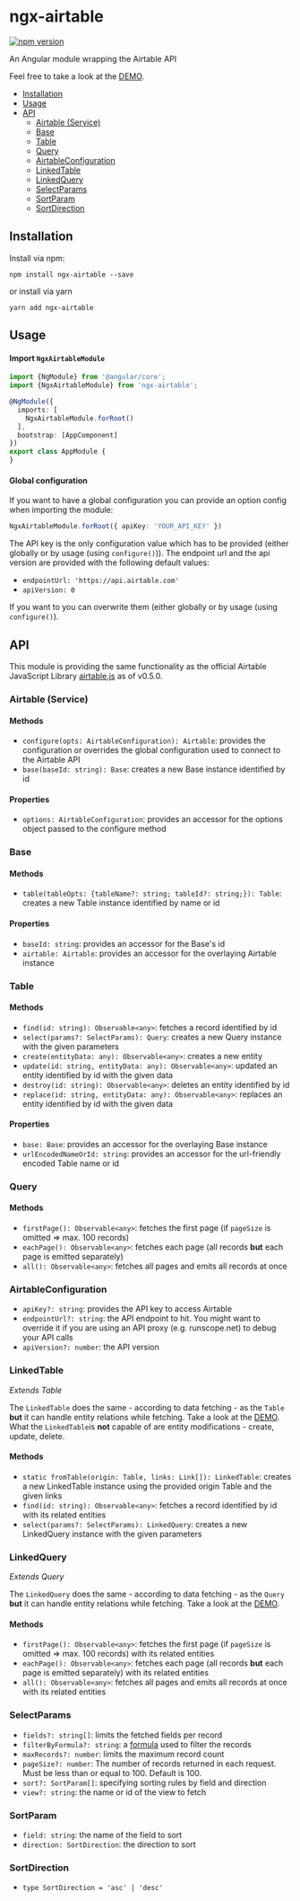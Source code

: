 # ngx-airtable
[![npm version](https://badge.fury.io/js/ngx-airtable.svg)](https://badge.fury.io/js/ngx-airtable)

An Angular module wrapping the Airtable API

Feel free to take a look at the [DEMO](https://bohoffi.github.io/ngx-airtable/).

* [Installation](#installation)
* [Usage](#usage)
* [API](#api)
  * [Airtable (Service)](#airtable-service)
  * [Base](#base)
  * [Table](#table)
  * [Query](#query)
  * [AirtableConfiguration](#airtableconfiguration)
  * [LinkedTable](#linkedtable)
  * [LinkedQuery](#linkedquery)
  * [SelectParams](#selectparams)
  * [SortParam](#sortparam)
  * [SortDirection](#sortdirection)

## Installation
Install via npm:
```
npm install ngx-airtable --save
```
or install via yarn
```
yarn add ngx-airtable
```

## Usage
#### Import `NgxAirtableModule`
```ts
import {NgModule} from '@angular/core';
import {NgxAirtableModule} from 'ngx-airtable';

@NgModule({
  imports: [
    NgxAirtableModule.forRoot()
  ],
  bootstrap: [AppComponent]
})
export class AppModule {
}
```

#### Global configuration
If you want to have a global configuration you can provide an option config when importing the module:
```ts
NgxAirtableModule.forRoot({ apiKey: 'YOUR_API_KEY' })
```
The API key is the only configuration value which has to be provided (either globally or by usage (using `configure()`)).
The endpoint url and the api version are provided with the following default values:
* `endpointUrl: 'https://api.airtable.com'` 
* `apiVersion: 0` 

If you want to you can overwrite them (either globally or by usage (using `configure()`).

## API
This module is providing the same functionality as the official Airtable JavaScript Library [airtable.js](https://github.com/Airtable/airtable.js) as of v0.5.0.

### Airtable (Service)
#### Methods
- `configure(opts: AirtableConfiguration): Airtable`: provides the configuration or overrides the global configuration used to connect to the Airtable API
- `base(baseId: string): Base`: creates a new Base instance identified by id

#### Properties
- `options: AirtableConfiguration`: provides an accessor for the options object passed to the configure method

### Base
#### Methods
- `table(tableOpts: {tableName?: string; tableId?: string;}): Table`: creates a new Table instance identified by name or id

#### Properties
- `baseId: string`: provides an accessor for the Base's id
- `airtable: Airtable`: provides an accessor for the overlaying Airtable instance

### Table
#### Methods
- `find(id: string): Observable<any>`: fetches a record identified by id
- `select(params?: SelectParams): Query`: creates a new Query instance with the given parameters
- `create(entityData: any): Observable<any>`: creates a new entity
- `update(id: string, entityData: any): Observable<any>`: updated an entity identified by id with the given data
- `destroy(id: string): Observable<any>`: deletes an entity identified by id
- `replace(id: string, entityData: any): Observable<any>`: replaces an entity identified by id with the given data

#### Properties
- `base: Base`: provides an accessor for the overlaying Base instance
- `urlEncodedNameOrId: string`: provides an accessor for the url-friendly encoded Table name or id

### Query
#### Methods
- `firstPage(): Observable<any>`: fetches the first page (if `pageSize` is omitted => max. 100 records)
- `eachPage(): Observable<any>`: fetches each page (all records __but__ each page is emitted separately)
- `all(): Observable<any>`: fetches all pages and emits all records at once

### AirtableConfiguration
- `apiKey?: string`: provides the API key to access Airtable
- `endpointUrl?: string`: the API endpoint to hit. You might want to override it if you are using an API proxy (e.g. runscope.net) to debug your API calls
- `apiVersion?: number`: the API version

### LinkedTable
_Extends Table_

The `LinkedTable` does the same - according to data fetching - as the `Table` __but__ it can handle entity relations while fetching.
Take a look at the [DEMO](https://bohoffi.github.io/ngx-airtable/).
What the `LinkedTable`is __not__ capable of are entity modifications - create, update, delete.
#### Methods
- `static fromTable(origin: Table, links: Link[]): LinkedTable`: creates a new LinkedTable instance using the provided origin Table and the given links
- `find(id: string): Observable<any>`: fetches a record identified by id with its related entities
- `select(params?: SelectParams): LinkedQuery`: creates a new LinkedQuery instance with the given parameters
 
### LinkedQuery
_Extends Query_

The `LinkedQuery` does the same - according to data fetching - as the `Query` __but__ it can handle entity relations while fetching.
Take a look at the [DEMO](https://bohoffi.github.io/ngx-airtable/).
#### Methods
- `firstPage(): Observable<any>`: fetches the first page (if `pageSize` is omitted => max. 100 records) with its related entities
- `eachPage(): Observable<any>`: fetches each page (all records __but__ each page is emitted separately) with its related entities
- `all(): Observable<any>`: fetches all pages and emits all records at once with its related entities

### SelectParams
- `fields?: string[]`: limits the fetched fields per record
- `filterByFormula?: string`: a [formula](https://support.airtable.com/hc/en-us/articles/203255215-Formula-Field-Reference) used to filter the records
- `maxRecords?: number`: limits the maximum record count
- `pageSize?: number`: The number of records returned in each request. Must be less than or equal to 100. Default is 100.
- `sort?: SortParam[]`: specifying sorting rules by field and direction
- `view?: string`: the name or id of the view to fetch

### SortParam
- `field: string`: the name of the field to sort
- `direction: SortDirection`: the direction to sort

### SortDirection
- `type SortDirection = 'asc' | 'desc'`
